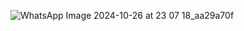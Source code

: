 ![WhatsApp Image 2024-10-26 at 23 07 18_aa29a70f](https://github.com/user-attachments/assets/454a8c0f-2666-40f4-a6fb-132e0a2fe462)
